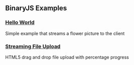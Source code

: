 ## BinaryJS Examples

### [Hello World](https://github.com/binaryjs/binaryjs/tree/master/examples/helloworld)

Simple example that streams a flower picture to the client

### [Streaming File Upload](https://github.com/binaryjs/binaryjs/tree/master/examples/fileupload)

HTML5 drag and drop file upload with percentage progress
